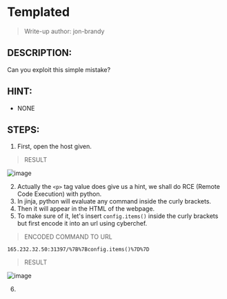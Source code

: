 # Templated
> Write-up author: jon-brandy
## DESCRIPTION:
Can you exploit this simple mistake?
## HINT:
- NONE
## STEPS:
1. First, open the host given.

> RESULT

![image](https://user-images.githubusercontent.com/70703371/208017009-400c8215-3d3c-435c-a33b-6a2683b533f7.png)


2. Actually the `<p>` tag value does give us a hint, we shall do RCE (Remote Code Execution) with python.
3. In jinja, python will evaluate any command inside the curly brackets.
4. Then it will appear in the HTML of the webpage.
5. To make sure of it, let's insert `config.items()` inside the curly brackets but first encode it into an url using cyberchef.

> ENCODED COMMAND TO URL

```
165.232.32.50:31397/%7B%7Bconfig.items()%7D%7D
```

> RESULT

![image](https://user-images.githubusercontent.com/70703371/208018797-a54a741f-083b-4351-b5e9-de3141b2c9c1.png)


6. 
